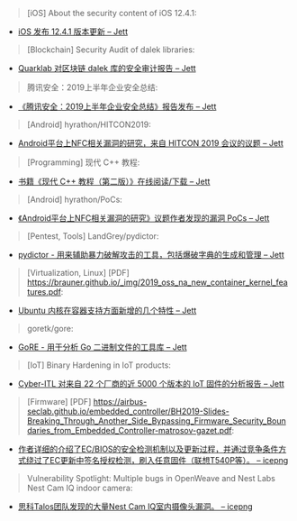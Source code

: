> [iOS] About the security content of iOS 12.4.1: 


* [iOS 发布 12.4.1 版本更新 – Jett](https://support.apple.com/it-it/HT210549)



> [Blockchain] Security Audit of dalek libraries: 


* [Quarklab 对区块链 dalek 库的安全审计报告 – Jett](http://blog.quarkslab.com/security-audit-of-dalek-libraries.html)



> 腾讯安全：2019上半年企业安全总结: 


* [《腾讯安全：2019上半年企业安全总结》报告发布 – Jett](https://paper.seebug.org/1021/)



> [Android] hyrathon/HITCON2019: 


* [Android平台上NFC相关漏洞的研究，来自 HITCON 2019 会议的议题 – Jett](https://github.com/hyrathon/HITCON2019)



> [Programming] 现代 C++ 教程: 


* [书籍《现代 C++ 教程（第二版）》在线阅读/下载 – Jett](https://changkun.de/modern-cpp/)



> [Android] hyrathon/PoCs: 


* [《Android平台上NFC相关漏洞的研究》议题作者发现的漏洞 PoCs – Jett](https://github.com/hyrathon/PoCs)



> [Pentest, Tools] LandGrey/pydictor: 


* [pydictor - 用来辅助暴力破解攻击的工具，包括爆破字典的生成和管理 – Jett](https://github.com/LandGrey/pydictor)



> [Virtualization, Linux] [PDF] https://brauner.github.io/_img/2019_oss_na_new_container_kernel_features.pdf: 


* [Ubuntu 内核在容器支持方面新增的几个特性 – Jett](https://brauner.github.io/_img/2019_oss_na_new_container_kernel_features.pdf)



> goretk/gore: 


* [GoRE - 用于分析 Go 二进制文件的工具库 – Jett](https://github.com/goretk/gore)



> [IoT] Binary Hardening in IoT products: 


* [Cyber-ITL 对来自 22 个厂商的近 5000 个版本的 IoT 固件的分析报告 – Jett](https://cyber-itl.org/2019/08/26/iot-data-writeup.html)



> [Firmware] [PDF] https://airbus-seclab.github.io/embedded_controller/BH2019-Slides-Breaking_Through_Another_Side_Bypassing_Firmware_Security_Boundaries_from_Embedded_Controller-matrosov-gazet.pdf: 


* [作者详细的介绍了EC/BIOS的安全检测机制以及更新过程，并通过竞争条件方式绕过了EC更新中签名授权检测，刷入任意固件（联想T540P等）。 – icepng](https://airbus-seclab.github.io/embedded_controller/BH2019-Slides-Breaking_Through_Another_Side_Bypassing_Firmware_Security_Boundaries_from_Embedded_Controller-matrosov-gazet.pdf)



> Vulnerability Spotlight: Multiple bugs in OpenWeave and Nest Labs Nest Cam IQ indoor camera: 


* [思科Talos团队发现的大量Nest Cam IQ室内摄像头漏洞。 – icepng](http://feedproxy.google.com/~r/feedburner/Talos/~3/4AKxiS7uEPE/vuln-spotlight-nest-camera-openweave-aug-2019.html)
